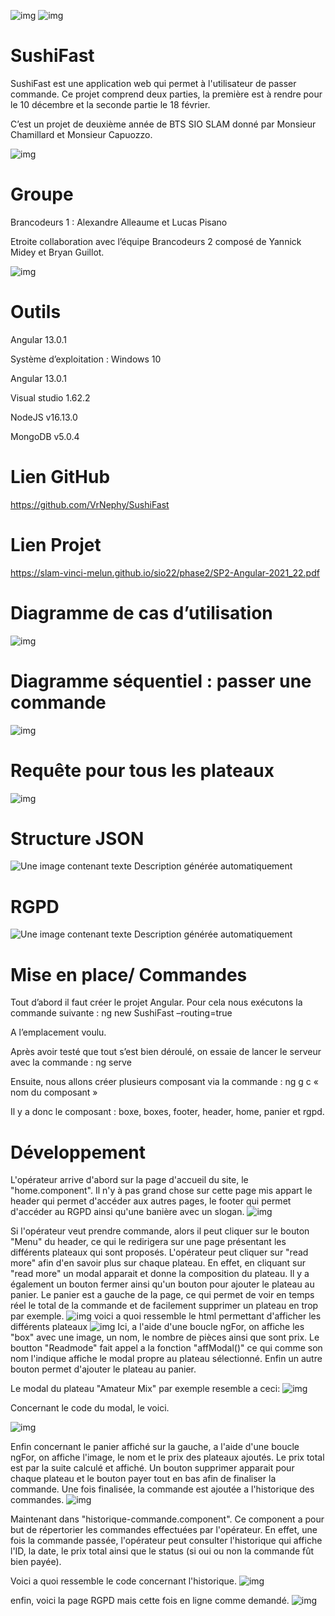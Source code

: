 ![img](https://cdn.discordapp.com/attachments/751070178472624208/917757760018452530/01_relax_dribble.gif) ![img](https://cdn.discordapp.com/attachments/917717231801098260/920265411877011546/sushifast-logo-github.png)
<h1 style={ text-align: center;}>SushiFast</h1>

 

SushiFast est une application web qui permet à l'utilisateur de passer commande. Ce projet comprend deux parties, la première est à rendre pour le 10 décembre et la seconde partie le 18 février.

 

C’est un projet de deuxième année de BTS SIO SLAM donné par Monsieur Chamillard et Monsieur Capuozzo.

 
![img](https://user-images.githubusercontent.com/77196492/146001011-f60909c0-0725-4270-a285-be744bb1bc07.png)

<h1>Groupe</h1>  

Brancodeurs 1 : Alexandre Alleaume et Lucas Pisano

Etroite collaboration avec l’équipe Brancodeurs 2 composé de Yannick Midey et Bryan Guillot.

 
![img](https://media.discordapp.net/attachments/917717231801098260/920295278328815646/1-removebg-preview.png)
<h1>Outils</h1>

Angular 13.0.1
 
Système d’exploitation : Windows 10

Angular 13.0.1

Visual studio 1.62.2

NodeJS v16.13.0

MongoDB v5.0.4
 

<h1>Lien GitHub</h1> 

 

https://github.com/VrNephy/SushiFast

 

<h1>Lien Projet</h1>

https://slam-vinci-melun.github.io/sio22/phase2/SP2-Angular-2021_22.pdf

 

<h1>Diagramme de cas d’utilisation</h1>

 

![img](https://media.discordapp.net/attachments/901086910083108927/917448206001008680/unknown.png)

<h1>Diagramme séquentiel : passer une commande</h1>

 

![img](https://media.discordapp.net/attachments/901086910083108927/917701431325257748/image.png)

 

 

<h1>Requête pour tous les plateaux</h1>

![img](https://media.discordapp.net/attachments/901086910083108927/917431932462170213/EnormePenisOversize.PNG)

<h1>Structure JSON</h1>

![Une image contenant texte  Description générée automatiquement](https://media.discordapp.net/attachments/415449138747146250/917713640684134431/unknown.png)

 

 

<h1>RGPD</h1>

 

![Une image contenant texte  Description générée automatiquement](https://cdn.discordapp.com/attachments/751070178472624208/920245300575219772/unknown.png)

 

 

 

 

<h1>Mise en place/ Commandes</h1>

 

Tout d’abord il faut créer le projet Angular. Pour cela nous exécutons la commande suivante : ng new SushiFast –routing=true

 

A l’emplacement voulu.

 

Après avoir testé que tout s’est bien déroulé, on essaie de lancer le serveur avec la commande : ng serve

 

Ensuite, nous allons créer plusieurs composant via la commande : ng g c « nom du composant »

Il y a donc le composant : boxe, boxes, footer, header, home, panier et rgpd.

<h1>Développement</h1>

L'opérateur arrive d'abord sur la page d'accueil du site, le "home.component". Il n'y à pas grand chose sur cette page mis appart le header qui permet d'accéder aux autres pages, le footer qui permet d'accéder au RGPD ainsi qu'une banière avec un slogan.
![img](https://media.discordapp.net/attachments/415449138747146250/940899196419059722/unknown.png)

Si l'opérateur veut prendre commande, alors il peut cliquer sur le bouton "Menu" du header, ce qui le redirigera sur une page présentant les différents plateaux qui sont proposés. L'opérateur peut cliquer sur "read more" afin d'en savoir plus sur chaque plateau. En effet, en cliquant sur "read more" un modal apparait et donne la composition du plateau. Il y a également un bouton fermer ainsi qu'un bouton pour ajouter le plateau au panier. Le panier est a gauche de la page, ce qui permet de voir en temps réel le total de la commande et de facilement supprimer un plateau en trop par exemple.
![img](https://media.discordapp.net/attachments/415449138747146250/940899416431280148/unknown.png)
voici a quoi ressemble le html permettant d'afficher les différents plateaux
![img](https://media.discordapp.net/attachments/415449138747146250/940903066910208030/unknown.png)
Ici, a l'aide d'une boucle ngFor, on affiche les "box" avec une image, un nom, le nombre de pièces ainsi que sont prix. Le boutton "Readmode" fait appel a la fonction "affModal()" ce qui comme son nom l'indique affiche le modal propre au plateau sélectionné. Enfin un autre bouton permet d'ajouter le plateau au panier.

Le modal du plateau "Amateur Mix" par exemple resemble a ceci:
![img](https://media.discordapp.net/attachments/415449138747146250/940904037748981801/unknown.png)

Concernant le code du modal, le voici.

![img](https://media.discordapp.net/attachments/415449138747146250/940904868124721172/unknown.png)

Enfin concernant le panier affiché sur la gauche, a l'aide d'une boucle ngFor, on affiche l'image, le nom et le prix des plateaux ajoutés. Le prix total est par la suite calculé et affiché. Un bouton supprimer apparait pour chaque plateau et le bouton payer tout en bas afin de finaliser la commande. Une fois finalisée, la commande est ajoutée a l'historique des commandes.
![img](https://media.discordapp.net/attachments/415449138747146250/940905260866752572/unknown.png)

Maintenant dans "historique-commande.component". Ce component a pour but de répertorier les commandes effectuées par l'opérateur. En effet, une fois la commande passée, l'opérateur peut consulter l'historique qui affiche l'ID, la date, le prix total ainsi que le status (si oui ou non la commande fût bien payée).

Voici a quoi ressemble le code concernant l'historique.
![img](https://media.discordapp.net/attachments/415449138747146250/940907667998801960/unknown.png)

enfin, voici la page RGPD mais cette fois en ligne comme demandé.
![img](https://media.discordapp.net/attachments/415449138747146250/940899808804212746/unknown.png)
